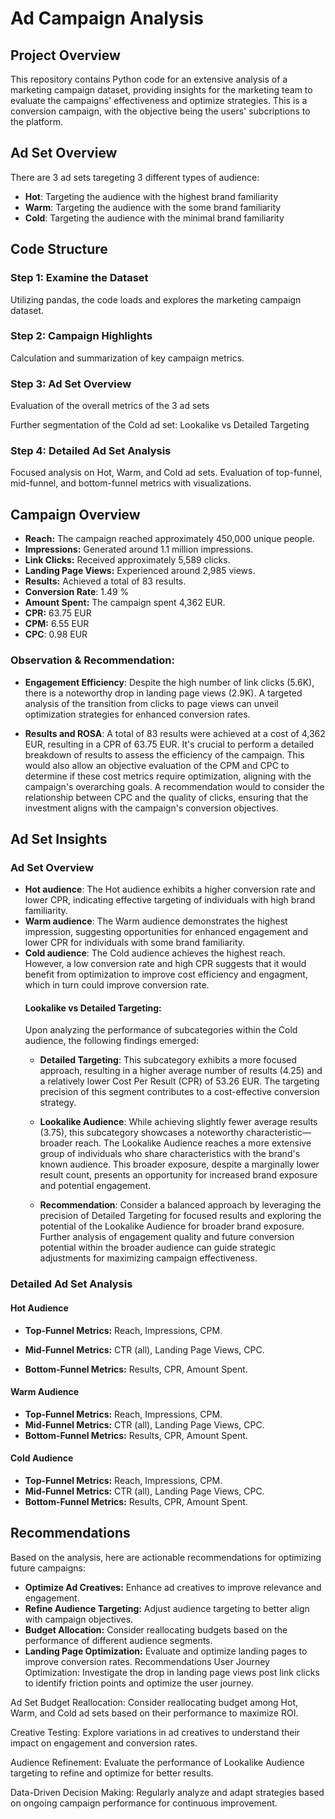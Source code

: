 # Ad Campaign Analysis

## Project Overview
This repository contains Python code for an extensive analysis of a marketing campaign dataset, providing insights for the marketing team to evaluate the campaigns' effectiveness and optimize strategies.
This is a conversion campaign, with the objective being the users' subcriptions to the platform.

## Ad Set Overview
There are 3 ad sets taregeting 3 different types of audience:
- **Hot**: Targeting the audience with the highest brand familiarity
- **Warm**: Targeting the audience with the some brand familiarity
- **Cold**: Targeting the audience with the minimal brand familiarity

## Code Structure
### Step 1: Examine the Dataset
Utilizing pandas, the code loads and explores the marketing campaign dataset.
### Step 2: Campaign Highlights
Calculation and summarization of key campaign metrics.
### Step 3: Ad Set Overview
Evaluation of the overall metrics of the 3 ad sets

Further segmentation of the Cold ad set: Lookalike vs Detailed Targeting
### Step 4: Detailed Ad Set Analysis
Focused analysis on Hot, Warm, and Cold ad sets.
Evaluation of top-funnel, mid-funnel, and bottom-funnel metrics with visualizations.


## Campaign Overview
- **Reach:** The campaign reached approximately 450,000 unique people.
- **Impressions:** Generated around 1.1 million impressions.
- **Link Clicks:** Received approximately 5,589 clicks.
- **Landing Page Views:** Experienced around 2,985 views.
- **Results:** Achieved a total of 83 results.
- **Conversion Rate**: 1.49 %
- **Amount Spent:** The campaign spent 4,362 EUR.
- **CPR:** 63.75 EUR
- **CPM:** 6.55 EUR
- **CPC**: 0.98 EUR



### Observation & Recommendation:
- **Engagement Efficiency**: Despite the high number of link clicks (5.6K), there is a noteworthy drop in landing page views (2.9K).  A targeted analysis of the transition from clicks to page views can unveil optimization strategies for enhanced conversion rates.

- **Results and ROSA**: A total of 83 results were achieved at a cost of 4,362 EUR, resulting in a CPR of 63.75 EUR. It's crucial to perform a detailed breakdown of results to assess the efficiency of the campaign. This would also allow an objective evaluation of the CPM and CPC to determine if these cost metrics require optimization, aligning  with the campaign's overarching goals. A recommendation would to consider the relationship between CPC and the quality of clicks, ensuring that the investment aligns with the campaign's conversion objectives.

## Ad Set Insights
### Ad Set Overview 
- **Hot audience**: The Hot audience exhibits a higher conversion rate and lower CPR, indicating effective targeting of individuals with high brand familiarity.
- **Warm audience**: The Warm audience demonstrates the highest impression, suggesting opportunities for enhanced engagement and lower CPR for individuals with some brand familiarity.
- **Cold audience**: The Cold audience achieves the highest reach. However, a low conversion rate and high CPR suggests that it would benefit from optimization to improve cost efficiency and engagment, which in turn could improve conversion rate.
  #### Lookalike vs Detailed Targeting:
  Upon analyzing the performance of subcategories within the Cold audience, the following findings emerged:
  - **Detailed Targeting**: This subcategory exhibits a more focused approach, resulting in a higher average number of results (4.25) and a relatively lower Cost Per Result (CPR) of 53.26 EUR. The targeting precision of this segment contributes to a cost-effective conversion strategy.

  - **Lookalike Audience**: While achieving slightly fewer average results (3.75), this subcategory showcases a noteworthy characteristic—broader reach. The Lookalike Audience reaches a more extensive group of individuals who share characteristics with the brand's known audience. This broader exposure, despite a marginally lower result count, presents an opportunity for increased brand exposure and potential engagement.

  - **Recommendation**: Consider a balanced approach by leveraging the precision of Detailed Targeting for focused results and exploring the potential of the Lookalike Audience for broader brand exposure. Further analysis of engagement quality and future conversion potential within the broader audience can guide strategic adjustments for maximizing campaign effectiveness.

### Detailed Ad Set Analysis
#### Hot Audience
- **Top-Funnel Metrics:** Reach, Impressions, CPM.

- **Mid-Funnel Metrics:** CTR (all), Landing Page Views, CPC.
- **Bottom-Funnel Metrics:** Results, CPR, Amount Spent.

#### Warm Audience
- **Top-Funnel Metrics:** Reach, Impressions, CPM.
- **Mid-Funnel Metrics:** CTR (all), Landing Page Views, CPC.
- **Bottom-Funnel Metrics:** Results, CPR, Amount Spent.

#### Cold Audience
- **Top-Funnel Metrics:** Reach, Impressions, CPM.
- **Mid-Funnel Metrics:** CTR (all), Landing Page Views, CPC.
- **Bottom-Funnel Metrics:** Results, CPR, Amount Spent.

## Recommendations
Based on the analysis, here are actionable recommendations for optimizing future campaigns:
- **Optimize Ad Creatives:** Enhance ad creatives to improve relevance and engagement.
- **Refine Audience Targeting:** Adjust audience targeting to better align with campaign objectives.
- **Budget Allocation:** Consider reallocating budgets based on the performance of different audience segments.
- **Landing Page Optimization:** Evaluate and optimize landing pages to improve conversion rates.
Recommendations
User Journey Optimization: Investigate the drop in landing page views post link clicks to identify friction points and optimize the user journey.

Ad Set Budget Reallocation: Consider reallocating budget among Hot, Warm, and Cold ad sets based on their performance to maximize ROI.

Creative Testing: Explore variations in ad creatives to understand their impact on engagement and conversion rates.

Audience Refinement: Evaluate the performance of Lookalike Audience targeting to refine and optimize for better results.

Data-Driven Decision Making: Regularly analyze and adapt strategies based on ongoing campaign performance for continuous improvement.

